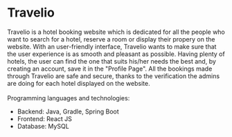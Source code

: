 # Travelio
Travelio is a hotel booking website which is dedicated for all the people who want to search for a hotel, reserve a room or display their propery on the website. With an user-friendly interface, Travelio wants to make sure that the user experience is as smooth and pleasant as possible. Having plenty of hotels, the user can find the one that suits his/her needs the best and, by creating an account, save it in the "Profile Page". All the bookings made through Travelio are safe and secure, thanks to the verification the admins are doing for each hotel displayed on the website.
<br>
<br>
Programming languages and technologies: 
- Backend: Java, Gradle, Spring Boot
- Frontend: React JS
- Database: MySQL

